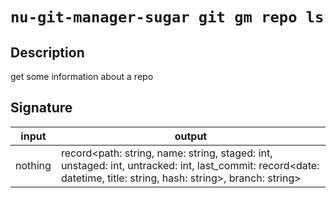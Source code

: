 # `nu-git-manager-sugar git gm repo ls`
## Description
get some information about a repo


## Signature
| input   | output                                                                                                                                                           |
| ------- | ---------------------------------------------------------------------------------------------------------------------------------------------------------------- |
| nothing | record<path: string, name: string, staged: int, unstaged: int, untracked: int, last_commit: record<date: datetime, title: string, hash: string>, branch: string> |
